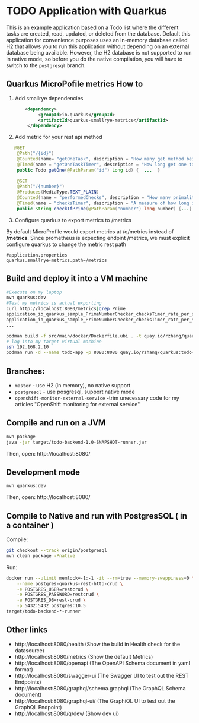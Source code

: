 # TODO Application with Quarkus

This is an example application based on a Todo list where the different tasks are created, read, updated, or deleted from the database. Default this application for convenience purposes uses an in-memory database called H2 that allows you to run this application without depending on an external database being available. However, the H2 database is not supported to run in native mode, so before you do the native compilation, you will have to switch to the `postgresql`  branch. 

## Quarkus MicroPofile metrics How to
1. Add smallrye dependencies
```xml
       <dependency>
            <groupId>io.quarkus</groupId>
            <artifactId>quarkus-smallrye-metrics</artifactId>
        </dependency>
```
2. Add metric for your rest api method
```java
   @GET
    @Path("/{id}")
    @Counted(name= "getOneTask", description = "How many get method being triggered.")
    @Timed(name = "getOneTaskTimer", description = "How long get one task perform", unit = MetricUnits.MILLISECONDS)
    public Todo getOne(@PathParam("id") Long id) {  ...  }
 
    @GET
    @Path("/{number}")
    @Produces(MediaType.TEXT_PLAIN)
    @Counted(name = "performedChecks", description = "How many primality checks have been performed.")
    @Timed(name = "checksTimer", description = "A measure of how long it takes to perform the primality test.", unit = MetricUnits.MILLISECONDS)
    public String checkIfPrime(@PathParam("number") long number) {...}
```
3. Configure quarkus to export metrics to /metrics

By default MicroProfile would export metrics at /q/metrics instead of **/metrics**.
Since prometheus is expecting endpint /metrics, we must explicit configure quarkus to change the metric rest path

```properties
#application.properties
quarkus.smallrye-metrics.path=/metrics
```

## Build and deploy it into a VM machine
```bash
#Execute on my laptop
mvn quarkus:dev
#Test my metrics is actual exporting
curl http://localhost:8080/metrics|grep Prime
application_io_quarkus_sample_PrimeNumberChecker_checksTimer_rate_per_second gauge
application_io_quarkus_sample_PrimeNumberChecker_checksTimer_rate_per_second 9.49227920251454E-4
...

podman build -f src/main/docker/Dockerfile.ubi . -t quay.io/rzhang/quarkus:todo-app-jvm-11-nodb
# log into my target virtual machine
ssh 192.168.2.10
podman run -d --name todo-app -p 8080:8080 quay.io/rzhang/quarkus:todo-app-jvm-11-nodb
```
## Branches:
* `master` - use H2 (in memory), no native support
* `postgresql` - use posgresql, support native mode 
* `openshift-monitor-external-service` -trim unecessary code for my articles "OpenShift monitoring for external service"

## Compile and run on a JVM

```bash
mvn package
java -jar target/todo-backend-1.0-SNAPSHOT-runner.jar
```

Then, open: http://localhost:8080/

## Development mode

```bash
mvn quarkus:dev
```
Then, open: http://localhost:8080/

## Compile to Native and run with PostgresSQL ( in a container )

Compile:
```bash
git checkout --track origin/postgresql
mvn clean package -Pnative
```
Run:
```bash
docker run --ulimit memlock=-1:-1 -it --rm=true --memory-swappiness=0 \
    --name postgres-quarkus-rest-http-crud \
    -e POSTGRES_USER=restcrud \
    -e POSTGRES_PASSWORD=restcrud \
    -e POSTGRES_DB=rest-crud \
    -p 5432:5432 postgres:10.5
target/todo-backend-*-runner
```
## Other links

- http://localhost:8080/health (Show the build in Health check for the datasource)
- http://localhost:8080/metrics (Show the default Metrics)
- http://localhost:8080/openapi (The OpenAPI Schema document in yaml format)
- http://localhost:8080/swagger-ui (The Swagger UI to test out the REST Endpoints)
- http://localhost:8080/graphql/schema.graphql (The GraphQL Schema document)
- http://localhost:8080/graphql-ui/ (The GraphiQL UI to test out the GraphQL Endpoint)
- http://localhost:8080/q/dev/ (Show dev ui)
